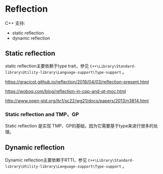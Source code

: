 # Reflection 

C++ 支持:

- static reflection 
- dynamic reflection

## Static reflection

static reflection主要依赖于type trait，参见 `C++\Library\Standard-library\Utility-library\Language-support\Type-support` 。

https://gracicot.github.io/reflection/2018/04/03/reflection-present.html

https://woboq.com/blog/reflection-in-cpp-and-qt-moc.html

http://www.open-std.org/jtc1/sc22/wg21/docs/papers/2013/n3814.html

### Static reflection and TMP、GP

Static reflection 是实现 TMP、GP的基础，因为它需要基于type来进行很多的处理。

## Dynamic reflection

Dynamic reflection主要依赖于RTTI，参见  `C++\Library\Standard-library\Utility-library\Language-support\Type-support` 。

